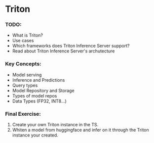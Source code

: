 # Triton
### TODO:
 - What is Triton?
 - Use cases
 - Which frameworks does Triton Inference Server support?
 - Read about Triton Inference Server's archutecture


### Key Concepts:
 - Model serving
 - Inference and Predictions
 - Query types
 - Model Repository and Storage
 - Types of model repos
 - Data Types (FP32, INT8...)


### Final Exercise:
1. Create your own Triton instance in the TS.
2. Whiten a model from huggingface and infer on it through the Triton instance your created.